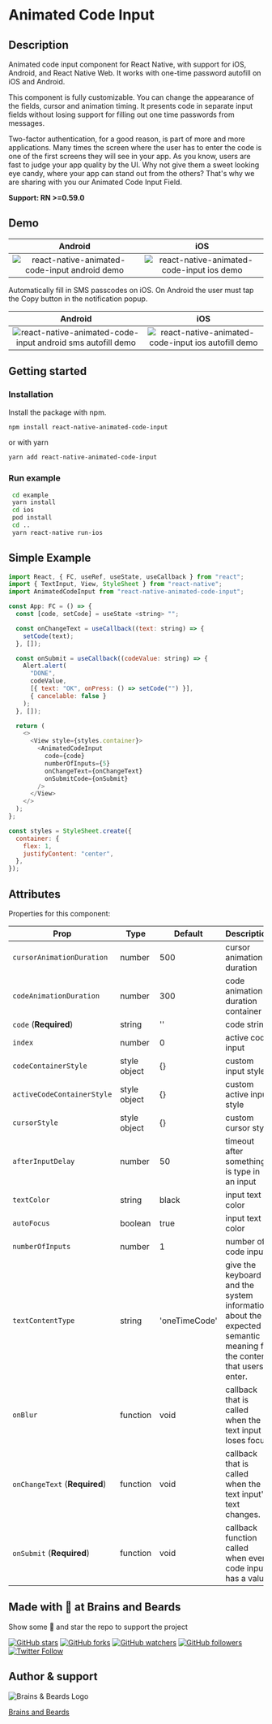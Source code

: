 # Animated Code Input

## Description

Animated code input component for React Native, with support for iOS, Android, and React Native Web. It works with one-time password autofill on iOS and Android.

This component is fully customizable. You can change the appearance of the fields, cursor and animation timing. It presents code in separate input fields without losing support for filling out one time passwords from messages.

Two-factor authentication, for a good reason, is part of more and more applications. Many times the screen where the user has to enter the code is one of the first screens they will see in your app. As you know, users are fast to judge your app quality by the UI. Why not give them a sweet looking eye candy, where your app can stand out from the others? That's why we are sharing with you our Animated Code Input Field.

**Support: RN >=0.59.0**

## Demo

|                                                Android                                                |                                              iOS                                              |
| :---------------------------------------------------------------------------------------------------: | :-------------------------------------------------------------------------------------------: |
| ![react-native-animated-code-input android demo](assets/react-native-animated-code-input-android.gif) | ![react-native-animated-code-input ios demo](assets/react-native-animated-code-input-ios.gif) |

Automatically fill in SMS passcodes on iOS. On Android the user must tap the Copy button in the notification popup.

|                                                             Android                                                             |                                                         iOS                                                         |
| :-----------------------------------------------------------------------------------------------------------------------------: | :-----------------------------------------------------------------------------------------------------------------: |
| ![react-native-animated-code-input android sms autofill demo](assets/react-native-animated-code-input-android-autofill-sms.gif) | ![react-native-animated-code-input ios autofill demo](assets/react-native-animated-code-input-ios-autofill-sms.gif) |

## Getting started

### Installation

Install the package with npm.

```bash
npm install react-native-animated-code-input
```

or with yarn

```bash
yarn add react-native-animated-code-input
```

### Run example

```bash
 cd example
 yarn install
 cd ios
 pod install
 cd ..
 yarn react-native run-ios
```

## Simple Example

```js
import React, { FC, useRef, useState, useCallback } from "react";
import { TextInput, View, StyleSheet } from "react-native";
import AnimatedCodeInput from "react-native-animated-code-input";

const App: FC = () => {
  const [code, setCode] = useState <string> "";

  const onChangeText = useCallback((text: string) => {
    setCode(text);
  }, []);

  const onSubmit = useCallback((codeValue: string) => {
    Alert.alert(
      "DONE",
      codeValue,
      [{ text: "OK", onPress: () => setCode("") }],
      { cancelable: false }
    );
  }, []);

  return (
    <>
      <View style={styles.container}>
        <AnimatedCodeInput
          code={code}
          numberOfInputs={5}
          onChangeText={onChangeText}
          onSubmitCode={onSubmit}
        />
      </View>
    </>
  );
};

const styles = StyleSheet.create({
  container: {
    flex: 1,
    justifyContent: "center",
  },
});
```

## Attributes

Properties for this component:

| Prop                          | Type         | Default       | Description                                                                                                        |
| ----------------------------- | ------------ | ------------- | ------------------------------------------------------------------------------------------------------------------ |
| `cursorAnimationDuration`     | number       | 500           | cursor animation duration                                                                                          |
| `codeAnimationDuration`       | number       | 300           | code animation duration container                                                                                  |
| `code` (**Required**)         | string       | ''            | code string                                                                                                        |
| `index`                       | number       | 0             | active code input                                                                                                  |
| `codeContainerStyle`          | style object | {}            | custom input style                                                                                                 |
| `activeCodeContainerStyle`    | style object | {}            | custom active input style                                                                                          |
| `cursorStyle`                 | style object | {}            | custom cursor style                                                                                                |
| `afterInputDelay`             | number       | 50            | timeout after something is type in an input                                                                        |
| `textColor`                   | string       | black         | input text color                                                                                                   |
| `autoFocus`                   | boolean      | true          | input text color                                                                                                   |
| `numberOfInputs`              | number       | 1             | number of code inputs                                                                                              |
| `textContentType`             | string       | 'oneTimeCode' | give the keyboard and the system information about the expected semantic meaning for the content that users enter. |
| `onBlur`                      | function     | void          | callback that is called when the text input loses focus.                                                           |
| `onChangeText` (**Required**) | function     | void          | callback that is called when the text input's text changes.                                                        |
| `onSubmit` (**Required**)     | function     | void          | callback function called when every code input has a value                                                         |

## Made with 💛 at Brains and Beards

Show some 💛 and star the repo to support the project

[![GitHub stars](https://img.shields.io/github/stars/brains-and-beards/animated-pin-input.svg?style=social&label=Star)](https://github.com/brains-and-beards/animated-pin-input) [![GitHub forks](https://img.shields.io/github/forks/brains-and-beards/animated-pin-input.svg?style=social&label=Fork)](https://github.com/brains-and-beards/animated-pin-input/fork) [![GitHub watchers](https://img.shields.io/github/watchers/brains-and-beards/animated-pin-input.svg?style=social&label=Watch)](https://github.com/brains-and-beards/animated-pin-input) [![GitHub followers](https://img.shields.io/github/followers/brains-and-beards.svg?style=social&label=Follow)](https://github.com/brains-and-beards/animated-pin-input)  
[![Twitter Follow](https://img.shields.io/twitter/follow/brainsandbeards.svg?style=social)](https://twitter.com/brainsandbeards)

## Author & support

![Brains & Beards Logo](./assets/logo.svg)

[Brains and Beards](https://brainsandbeards.com/)
